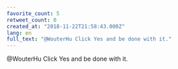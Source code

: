 ```yaml
---
favorite_count: 5
retweet_count: 0
created_at: "2018-11-22T21:58:43.000Z"
lang: en
full_text: "@WouterHu Click Yes and be done with it."
---
```


@WouterHu Click Yes and be done with it.
